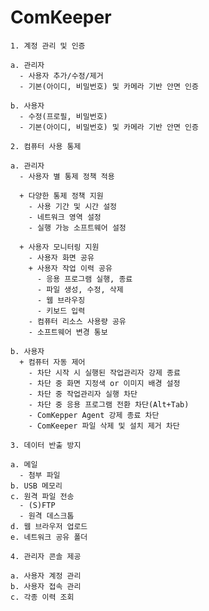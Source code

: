 # ComKeeper
`1. 계정 관리 및 인증`

    a. 관리자
      - 사용자 추가/수정/제거
      - 기본(아이디, 비밀번호) 및 카메라 기반 안면 인증

    b. 사용자
      - 수정(프로필, 비밀번호)
      - 기본(아이디, 비밀번호) 및 카메라 기반 안면 인증

`2. 컴퓨터 사용 통제`

    a. 관리자
      - 사용자 별 통제 정책 적용
    
      + 다양한 통제 정책 지원
        - 사용 기간 및 시간 설정
        - 네트워크 영역 설정
        - 실행 가능 소프트웨어 설정

      + 사용자 모니터링 지원
        - 사용자 화면 공유
        + 사용자 작업 이력 공유
          - 응용 프로그램 실행, 종료
          - 파일 생성, 수정, 삭제
          - 웹 브라우징
          - 키보드 입력
        - 컴퓨터 리소스 사용량 공유
        - 소프트웨어 변경 통보
      
    b. 사용자
      + 컴퓨터 자동 제어
        - 차단 시작 시 실행된 작업관리자 강제 종료
        - 차단 중 화면 지정색 or 이미지 배경 설정
        - 차단 중 작업관리자 실행 차단
        - 차단 중 응용 프로그램 전환 차단(Alt+Tab)
        - ComKepper Agent 강제 종료 차단
        - ComKeeper 파일 삭제 및 설치 제거 차단

`3. 데이터 반출 방지`

    a. 메일
      - 첨부 파일
    b. USB 메모리
    c. 원격 파일 전송
      - (S)FTP
      - 원격 데스크톱
    d. 웹 브라우저 업로드
    e. 네트워크 공유 폴더

`4. 관리자 콘솔 제공`

    a. 사용자 계정 관리
    b. 사용자 접속 관리
    c. 각종 이력 조회
